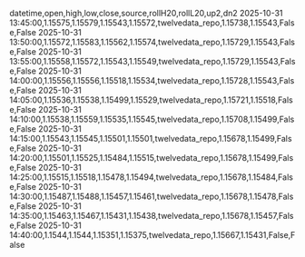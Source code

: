 datetime,open,high,low,close,source,rollH20,rollL20,up2,dn2
2025-10-31 13:45:00,1.15575,1.15579,1.15543,1.15572,twelvedata_repo,1.15738,1.15543,False,False
2025-10-31 13:50:00,1.15572,1.15583,1.15562,1.15574,twelvedata_repo,1.15729,1.15543,False,False
2025-10-31 13:55:00,1.15558,1.15572,1.15543,1.15549,twelvedata_repo,1.15729,1.15543,False,False
2025-10-31 14:00:00,1.15556,1.15556,1.15518,1.15534,twelvedata_repo,1.15728,1.15543,False,False
2025-10-31 14:05:00,1.15536,1.15538,1.15499,1.15529,twelvedata_repo,1.15721,1.15518,False,False
2025-10-31 14:10:00,1.15538,1.15559,1.15535,1.15545,twelvedata_repo,1.15708,1.15499,False,False
2025-10-31 14:15:00,1.15543,1.15545,1.15501,1.15501,twelvedata_repo,1.15678,1.15499,False,False
2025-10-31 14:20:00,1.15501,1.15525,1.15484,1.15515,twelvedata_repo,1.15678,1.15499,False,False
2025-10-31 14:25:00,1.15515,1.15518,1.15478,1.15494,twelvedata_repo,1.15678,1.15484,False,False
2025-10-31 14:30:00,1.15487,1.15488,1.15457,1.15461,twelvedata_repo,1.15678,1.15478,False,False
2025-10-31 14:35:00,1.15463,1.15467,1.15431,1.15438,twelvedata_repo,1.15678,1.15457,False,False
2025-10-31 14:40:00,1.1544,1.1544,1.15351,1.15375,twelvedata_repo,1.15667,1.15431,False,False
